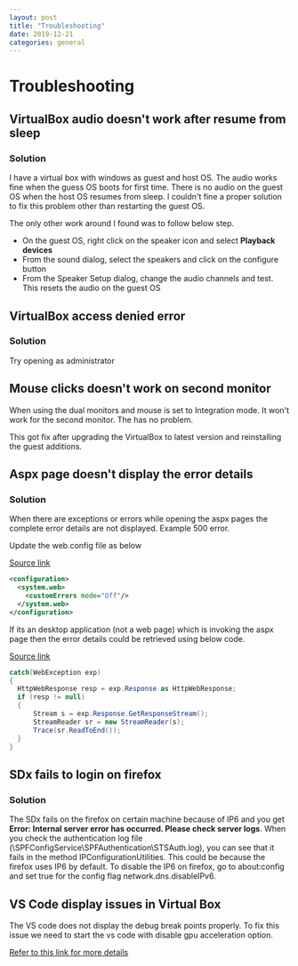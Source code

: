 ```yaml
---
layout: post
title: "Troubleshooting"
date: 2019-12-21
categories: general
---
```


# Troubleshooting

## VirtualBox audio doesn't work after resume from sleep

### Solution

I have a virtual box with windows as guest and host OS. The audio works fine when the guess OS boots for first time. There is no audio on the guest OS when the host OS resumes from sleep. I couldn't fine a proper solution to fix this problem other than restarting the guest OS.

The only other work around I found was to follow below step.

- On the guest OS, right click on the speaker icon and select **Playback devices**
- From the sound dialog, select the speakers and click on the configure button
- From the Speaker Setup dialog, change the audio channels and test. This resets the audio on the guest OS

## VirtualBox access denied error

### Solution

Try opening as administrator

## Mouse clicks doesn't work on second monitor

When using the dual monitors and mouse is set to Integration mode. It won't work for the second monitor. The has no problem.

This got fix after upgrading the VirtualBox to latest version and reinstalling the guest additions.

## Aspx page doesn't display the error details

### Solution

When there are exceptions or errors while opening the aspx pages the complete error details are not displayed. Example 500 error.

Update the web.config file as below

[Source link](https://stackify.com/web-config-customerrors-asp-net/)

```xml
<configuration>
  <system.web>
    <customErrors mode="Off"/>
  </system.web>
</configuration>
```

If its an desktop application (not a web page) which is invoking the aspx page then the error details could be retrieved using below code.

[Source link](https://stackoverflow.com/questions/7261986/how-to-get-error-information-when-httpwebrequest-getresponse-fails)

```c#
catch(WebException exp)
{
  HttpWebResponse resp = exp.Response as HttpWebResponse;
  if (resp != null)
  {
      Stream s = exp.Response.GetResponseStream();
      StreamReader sr = new StreamReader(s);
      Trace(sr.ReadToEnd());
  }
}
```

## SDx fails to login on firefox

### Solution

The SDx fails on the firefox on certain machine because of IP6 and you get **Error: Internal server error has occurred. Please check server logs**. When you check the authentication log file (<Site Folder>\SPFConfigService\SPFAuthentication\STSAuth.log), you can see that it fails in the method IPConfigurationUtilities. This could be because the firefox uses IP6 by default. To disable the IP6 on firefox, go to about:config and set true for the config flag network.dns.disableIPv6.

## VS Code display issues in Virtual Box

The VS code does not display the debug break points properly. To fix this issue we need to start the vs code with disable gpu acceleration option.

[Refer to this link for more details](https://code.visualstudio.com/updates/v1_40#_disable-gpu-acceleration)
